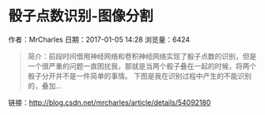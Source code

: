 # 骰子点数识别-图像分割
作者：MrCharles
日期：2017-01-05 14:28
浏览量：6424
> 简介：前段时间借用神经网络和卷积神经网络实现了骰子点数的识别，但是一个很严重的问题一直困扰我，那就是当两个骰子叠在一起的时候，将两个骰子分开并不是一件简单的事情。
下图是我在识别过程中产生的不能识别的，叠加...

 链接：http://blog.csdn.net/mrcharles/article/details/54092180
